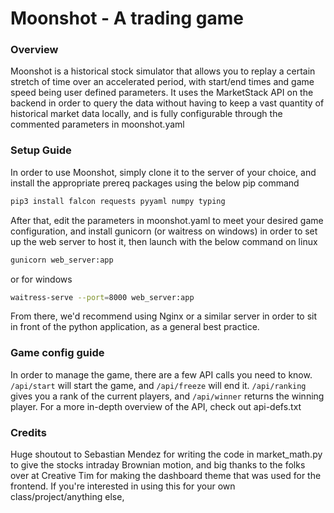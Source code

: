 # Moonshot - A trading game
### Overview
Moonshot is a historical stock simulator that allows you to replay a certain stretch
 of time over an accelerated period, with start/end times and game speed being
 user defined parameters. It uses the MarketStack API on the backend in order to query
 the data without having to keep a vast quantity of historical market data locally,
 and is fully configurable through the commented parameters in moonshot.yaml
 
### Setup Guide
In order to use Moonshot, simply clone it to the server of your choice, and install the
 appropriate prereq packages using the below pip command
 ```bash
pip3 install falcon requests pyyaml numpy typing
```
After that, edit the parameters in moonshot.yaml to meet your desired game configuration,
and install gunicorn (or waitress on windows) in order to set up the web server to host it,
then launch with the below command on linux
```bash
gunicorn web_server:app
```
or for windows
```bash
waitress-serve --port=8000 web_server:app 
```
From there, we'd recommend using Nginx or a similar server in order to sit in front of 
 the python application, as a general best practice. 
 
### Game config guide
In order to manage the game, there are a few API calls you need to know. `/api/start` will start the game, and
  `/api/freeze` will end it. `/api/ranking` gives you a rank of the current players, and
  `/api/winner` returns the winning player. For a more in-depth overview of the API,
  check out api-defs.txt
  
### Credits
 Huge shoutout to Sebastian Mendez for writing the code in market_math.py to give the stocks
 intraday Brownian motion, and big thanks to the folks over at Creative Tim for making 
 the dashboard theme that was used for the frontend. If you're interested in using
 this for your own class/project/anything else, 
